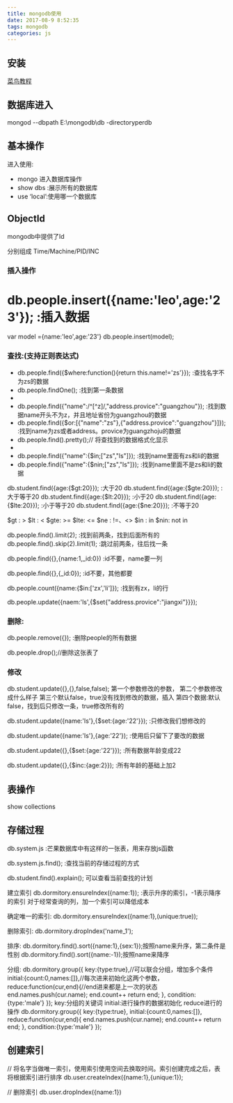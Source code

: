 ```yaml
---
title: mongodb使用
date: 2017-08-9 8:52:35
tags: mongodb
categories: js
---
```



<div><!-- more--></div>

## 安装

[菜鸟教程](http://www.runoob.com/mongodb/mongodb-osx-install.html)

## 数据库进入
mongod --dbpath E:\mongodb\db -directoryperdb

## 基本操作

进入使用:
- mongo 进入数据库操作
- show dbs :展示所有的数据库
- use ‘local’:使用哪一个数据库

## ObjectId

mongodb中提供了Id

分别组成
 Time/Machine/PID/INC

### 插入操作

db.people.insert({name:'leo',age:'23'});	:插入数据
==
var model ={name:'leo',age:'23'}
db.people.insert(model);

### 查找:(支持正则表达式)

- db.people.find({$where:function(){return this.name!='zs'}});	:查找名字不为zs的数据
- db.people.findOne();	:找到第一条数据
- 
- db.people.find({"name":/^[^z]/,"address.provice":"guangzhou"});	:找到数据name开头不为z，并且地址省份为guangzhou的数据
- db.people.find({$or:[{"name":"zs"},{"address.provice":"guangzhou"}]});	:找到name为zs或者address。provice为guangzhoju的数据
- db.people.find().pretty();// 将查找到的数据格式化显示
- 
- db.people.find({"name":{$in;["zs","ls"]});	:找到name里面有zs和li的数据
- db.people.find({"name":{$nin;["zs","ls"]});	:找到name里面不是zs和li的数据


db.student.find({age:{$gt:20}});	:大于20
db.student.find({age:{$gte:20}});	:大于等于20
db.student.find({age:{$lt:20}});	:小于20
db.student.find({age:{$lte:20}});	:小于等于20
db.student.find({age:{$ne:20}});	:不等于20

$gt : >
$lt : <
$gte: >=
$lte: <=
$ne : !=、<>
$in : in
$nin: not in


db.people.find().limit(2);  		:找到前两条，找到后面所有的
db.people.find().skip(2).limit(1);	:跳过前两条，往后找一条

db.people.find({},{name:1,_id:0})	:id不要，name要一列

db.people.find({},{_id:0});			:id不要，其他都要

db.people.count({name:{$in:['zx','li']});	:找到有zx，li的行

db.people.update({naem:'ls',{$set{"address.provice":"jiangxi"}}});






### 删除:

db.people.remove({});		:删除people的所有数据

db.people.drop();//删除这张表了

### 修改

db.student.update({},{},false,false);
第一个参数修改的参数，
第二个参数修改成什么样子
第三个默认false，true没有找到修改的数据，插入
第四个数据:默认false，找到后只修改一条，true修改所有的


db.student.update({name:'ls'},{$set:{age:'22'}});	:只修改我们想修改的

db.student.update({name:'ls'},{age:'22'});	:使用后只留下了要改的数据

db.student.update({},{$set:{age:'22'}});	:所有数据年龄变成22

db.student.update({},{$inc:{age:2}});	:所有年龄的基础上加2


## 表操作

show collections



## 存储过程

db.system.js		:芒果数据库中有这样的一张表，用来存放js函数

db.system.js.find();	:查找当前的存储过程的方式


db.student.find().explain();
可以查看当前查找的计划


建立索引
db.dormitory.ensureIndex({name:1});		:表示升序的索引，-1表示降序的索引
对于经常查询的列，加一个索引可以降低成本


确定唯一的索引:
db.dormitory.ensureIndex({name:1},(unique:true));


删除索引:
db.dormitory.dropIndex('name_1');

排序:
db.dormitory.find().sort({name:1},{sex:1});按照name来升序，第二条件是性别
db.dormitory.find().sort({name:-1});按照name来降序


分组:
db.dormitory.group({
	key:{type:true},//可以联合分组，增加多个条件	
	initial:{count:0,names:[]},//每次进来初始化这两个参数，
	reduce:function(cur,end){//end进来都是上一次的状态
		end.names.push(cur.name);
		end.count++
		return end;	
	},
	condition:{type:'male'}
});
key:分组的关键词
initial:进行操作的数据初始化
reduce进行的操作
db.dormitory.group({
	key:{type:true},
	initial:{count:0,names:[]},
	reduce:function(cur,end){
		end.names.push(cur.name);
		end.count++
		return end;	
	},
	condition:{type:'male'}
});

## 创建索引

// 将名字当做唯一索引，使用索引使用空间去换取时间。索引创建完成之后，表将根据索引进行排序
db.user.createIndex({name:1},{unique:1});

// 删除索引
db.user.dropIndex({name:1})


